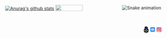 <a href="https://github.com/1337encrypted?tab=repositories"><img align="center" src="https://github-readme-stats.vercel.app/api?username=1337encrypted&show_icons=true&include_all_commits=true&theme=onedark&hide_border=true" alt="Anurag's github stats" width="50%" height="50%" /></a>
<a href="https://github.com/1337encrypted?tab=repositories"><img align="center" src="https://github-readme-stats.vercel.app/api/top-langs/?username=1337encrypted&layout=compact&theme=onedark&hide_border=true" width="41.8%" height="41.8%" /></a>
![Snake animation](https://github.com/1337encrypted/1337encrypted/blob/output/github-contribution-grid-snake.svg)

<br />
<br />

<a href="https://www.instagram.com/herekar_yash/">
  <img align="right" alt="1337encrypted | Twitter" width="21px" src="https://raw.githubusercontent.com/1337encrypted/1337encrypted/main/assets/instagram.svg" />
</a>
<a href="mailto:smallaszero@gmail.com">
  <img align="right" alt="smallaszero@gmail.com | email" width="20px" src="https://raw.githubusercontent.com/1337encrypted/1337encrypted/main/assets/mail.svg" />
</a>
<a href="https://mecanumbots.business.site">
  <img align="right" alt="1337encrypted | Mecanumbots" width="21px" src="https://github.com/1337encrypted/1337encrypted/blob/main/assets/bb8.png"/>
</a>
